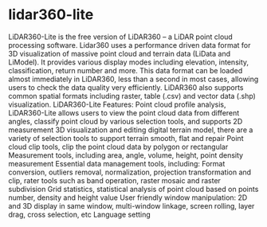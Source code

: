 # lidar360-lite
LiDAR360-Lite is the free version of LiDAR360 – a LiDAR point cloud processing software. Lidar360 uses a performance driven data format for 3D visualization of massive point cloud and terrain data (LiData and LiModel). It provides various display modes including elevation, intensity, classification, return number and more. This data format can be loaded almost immediately in LiDAR360, less than a second in most cases, allowing users to check the data quality very efficiently. LiDAR360 also supports common spatial formats including raster, table (.csv) and vector data (.shp) visualization.  LiDAR360-Lite Features:  Point cloud profile analysis, LiDAR360-Lite allows users to view the point cloud data from different angles, classify point cloud by various selection tools, and supports 2D measurement 3D visualization and editing digital terrain model, there are a variety of selection tools to support terrain smooth, flat and repair Point cloud clip tools, clip the point cloud data by polygon or rectangular Measurement tools, including area, angle, volume, height, point density measurement Essential data management tools, including: Format conversion, outliers removal, normalization, projection transformation and clip, rater tools such as band operation, raster mosaic and raster subdivision Grid statistics, statistical analysis of point cloud based on points number, density and height value User friendly window manipulation: 2D and 3D display in same window, multi-window linkage, screen rolling, layer drag, cross selection, etc Language setting
